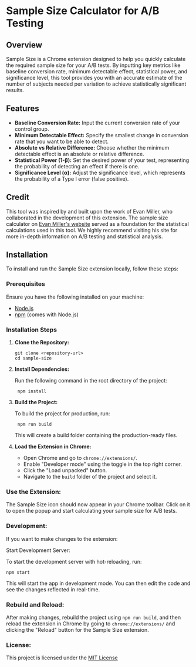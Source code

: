 # Sample Size Calculator for A/B Testing

## Overview

Sample Size is a Chrome extension designed to help you quickly calculate the required sample size for your A/B tests. By inputting key metrics like baseline conversion rate, minimum detectable effect, statistical power, and significance level, this tool provides you with an accurate estimate of the number of subjects needed per variation to achieve statistically significant results.

## Features

- **Baseline Conversion Rate:** Input the current conversion rate of your control group.
- **Minimum Detectable Effect:** Specify the smallest change in conversion rate that you want to be able to detect.
- **Absolute vs Relative Difference:** Choose whether the minimum detectable effect is an absolute or relative difference.
- **Statistical Power (1-β):** Set the desired power of your test, representing the probability of detecting an effect if there is one.
- **Significance Level (α):** Adjust the significance level, which represents the probability of a Type I error (false positive).

## Credit

This tool was inspired by and built upon the work of Evan Miller, who collaborated in the development of this extension. The sample size calculator on [Evan Miller's website](https://www.evanmiller.org/ab-testing/sample-size.html) served as a foundation for the statistical calculations used in this tool. We highly recommend visiting his site for more in-depth information on A/B testing and statistical analysis.

## Installation

To install and run the Sample Size extension locally, follow these steps:

### Prerequisites

Ensure you have the following installed on your machine:

- [Node.js](https://nodejs.org/)
- [npm](https://www.npmjs.com/) (comes with Node.js)

### Installation Steps

1. **Clone the Repository:**

    ```
    git clone <repository-url>
    cd sample-size
    ```

2. **Install Dependencies:**

    Run the following command in the root directory of the project:

        npm install

3. **Build the Project:**

    To build the project for production, run:

        npm run build

    This will create a build folder containing the production-ready files.

4. **Load the Extension in Chrome:**

    - Open Chrome and go to `chrome://extensions/`.
    - Enable "Developer mode" using the toggle in the top right corner.
    - Click the "Load unpacked" button.
    - Navigate to the `build` folder of the project and select it.

### Use the Extension:

The Sample Size icon should now appear in your Chrome toolbar. Click on it to open the popup and start calculating your sample size for A/B tests.

### Development:

If you want to make changes to the extension:

Start Development Server:

To start the development server with hot-reloading, run:

    npm start

This will start the app in development mode. You can then edit the code and see the changes reflected in real-time.

### Rebuild and Reload:

After making changes, rebuild the project using `npm run build`, and then reload the extension in Chrome by going to `chrome://extensions/` and clicking the "Reload" button for the Sample Size extension.

### License:

This project is licensed under the [MIT License](https://choosealicense.com/licenses/mit/)
